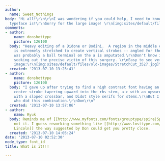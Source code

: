 ```yaml
---
author:
  name: Sweet_Nothings
body: "Hi all!\r\n\r\nI was wondering if you could help, I need to know what this
  typeface is!\r\nSorry for the large image! \r\n[img:sites/default/files/old-images/photo_3631.JPG]"
comments:
- author:
    name: donshottype
    picture: 126100
  body: "Heavy editing of a Didone or Bodini.  A region in the middle of the font
    is extremely stretched to create vertical strokes -- angled for the s -- and what
    was probably a ball terminal on the a is amputated.\r\nDon't know if its worth
    seeking out the precise victim of this surgery. \r\nEasy to see version of your
    image:\r\n[img:sites/default/files/old-images/StretchCut_3527.jpg]\r\nDon"
  created: '2013-07-10 13:23:41'
- author:
    name: donshottype
    picture: 126100
  body: "I gave up after trying to find a high contrast font having an a with the
    center stroke tapering upward into the rhs stem, a c with an upward spur, an e
    with a sloped crossbar, and Didot style serifs for stems.\r\nBut I still wonder
    who did this combination.\r\nDon\r\n"
  created: '2013-07-10 13:57:06'
- author:
    name: Ryuk
  body: Reminds me of [[http://www.myfonts.com/fonts/grouptype/spire|Spire]] but that's
    not it. I guess reworking something like [[http://www.losttype.com/font/?name=Abraham%20Lincoln|Abraham
    Lincoln]] the way suggested by Don could get you pretty close.
  created: '2013-07-10 14:05:24'
date: '2013-07-10 02:52:30'
node_type: font_id
title: What is it!!!

---
```

